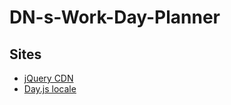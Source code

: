 # DN-s-Work-Day-Planner

## Sites

- [jQuery CDN](https://releases.jquery.com/)
- [Day.js locale](https://day.js.org/docs/en/i18n/getting-locale)


